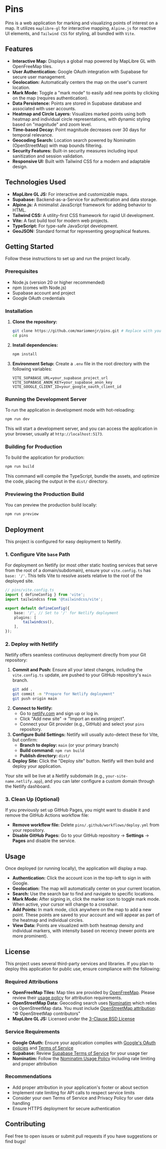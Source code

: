 # Pins

Pins is a web application for marking and visualizing points of interest on a map. It utilizes `maplibre-gl` for interactive mapping, `Alpine.js` for reactive UI elements, and `Tailwind CSS` for styling, all bundled with `Vite`.

## Features

*   **Interactive Map:** Displays a global map powered by MapLibre GL with OpenFreeMap tiles.
*   **User Authentication:** Google OAuth integration with Supabase for secure user management.
*   **Geolocation:** Automatically centers the map on the user's current location.
*   **Mark Mode:** Toggle a "mark mode" to easily add new points by clicking on the map (requires authentication).
*   **Data Persistence:** Points are stored in Supabase database and associated with user accounts.
*   **Heatmap and Circle Layers:** Visualizes marked points using both heatmap and individual circle representations, with dynamic styling based on "magnitude" and zoom level.
*   **Time-based Decay:** Point magnitude decreases over 30 days for temporal relevance.
*   **Geocoding Search:** Location search powered by Nominatim (OpenStreetMap) with map bounds filtering.
*   **Security Features:** Built-in security measures including input sanitization and session validation.
*   **Responsive UI:** Built with Tailwind CSS for a modern and adaptable design.

## Technologies Used

*   **MapLibre GL JS:** For interactive and customizable maps.
*   **Supabase:** Backend-as-a-Service for authentication and data storage.
*   **Alpine.js:** A minimalist JavaScript framework for adding behavior to HTML.
*   **Tailwind CSS:** A utility-first CSS framework for rapid UI development.
*   **Vite:** A fast build tool for modern web projects.
*   **TypeScript:** For type-safe JavaScript development.
*   **GeoJSON:** Standard format for representing geographical features.

## Getting Started

Follow these instructions to set up and run the project locally.

### Prerequisites

*   Node.js (version 20 or higher recommended)
*   npm (comes with Node.js)
*   Supabase account and project
*   Google OAuth credentials

### Installation

1.  **Clone the repository:**
    ```bash
    git clone https://github.com/mariomenjr/pins.git # Replace with your actual repo URL
    cd pins
    ```

2.  **Install dependencies:**
    ```bash
    npm install
    ```

3.  **Environment Setup:**
    Create a `.env` file in the root directory with the following variables:
    ```env
    VITE_SUPABASE_URL=your_supabase_project_url
    VITE_SUPABASE_ANON_KEY=your_supabase_anon_key
    VITE_GOOGLE_CLIENT_ID=your_google_oauth_client_id
    ```

### Running the Development Server

To run the application in development mode with hot-reloading:

```bash
npm run dev
```

This will start a development server, and you can access the application in your browser, usually at `http://localhost:5173`.

### Building for Production

To build the application for production:

```bash
npm run build
```

This command will compile the TypeScript, bundle the assets, and optimize the code, placing the output in the `dist/` directory.

### Previewing the Production Build

You can preview the production build locally:

```bash
npm run preview
```

## Deployment

This project is configured for easy deployment to Netlify.

### 1. Configure Vite `base` Path

For deployment on Netlify (or most other static hosting services that serve from the root of a domain/subdomain), ensure your `vite.config.ts` has `base: '/'`. This tells Vite to resolve assets relative to the root of the deployed site.

```typescript
// pins/vite.config.ts
import { defineConfig } from 'vite';
import tailwindcss from '@tailwindcss/vite';

export default defineConfig({
    base: '/', // Set to '/' for Netlify deployment
    plugins: [
        tailwindcss(),
    ],
});
```

### 2. Deploy with Netlify

Netlify offers seamless continuous deployment directly from your Git repository:

1.  **Commit and Push:** Ensure all your latest changes, including the `vite.config.ts` update, are pushed to your GitHub repository's `main` branch.
    ```bash
    git add .
    git commit -m "Prepare for Netlify deployment"
    git push origin main
    ```
2.  **Connect to Netlify:**
    *   Go to [netlify.com](https://www.netlify.com/) and sign up or log in.
    *   Click "Add new site" -> "Import an existing project".
    *   Connect your Git provider (e.g., GitHub) and select your `pins` repository.
3.  **Configure Build Settings:** Netlify will usually auto-detect these for Vite, but confirm:
    *   **Branch to deploy:** `main` (or your primary branch)
    *   **Build command:** `npm run build`
    *   **Publish directory:** `dist/`
4.  **Deploy Site:** Click the "Deploy site" button. Netlify will then build and deploy your application.

Your site will be live at a Netlify subdomain (e.g., `your-site-name.netlify.app`), and you can later configure a custom domain through the Netlify dashboard.

### 3. Clean Up (Optional)

If you previously set up GitHub Pages, you might want to disable it and remove the GitHub Actions workflow file:

*   **Remove workflow file:** Delete `pins/.github/workflows/deploy.yml` from your repository.
*   **Disable GitHub Pages:** Go to your GitHub repository -> **Settings** -> **Pages** and disable the service.

## Usage

Once deployed (or running locally), the application will display a map.

*   **Authentication:** Click the account icon in the top-left to sign in with Google.
*   **Geolocation:** The map will automatically center on your current location.
*   **Search:** Use the search bar to find and navigate to specific locations.
*   **Mark Mode:** After signing in, click the marker icon to toggle mark mode. When active, your cursor will change to a crosshair.
*   **Add Points:** In mark mode, click anywhere on the map to add a new point. These points are saved to your account and will appear as part of the heatmap and individual circles.
*   **View Data:** Points are visualized with both heatmap density and individual markers, with intensity based on recency (newer points are more prominent).

## License

This project uses several third-party services and libraries. If you plan to deploy this application for public use, ensure compliance with the following:

### Required Attributions

*   **OpenFreeMap Tiles:** Map tiles are provided by [OpenFreeMap](https://openfreemap.org/). Please review their [usage policy](https://openfreemap.org/) for attribution requirements.
*   **OpenStreetMap Data:** Geocoding search uses [Nominatim](https://nominatim.openstreetmap.org/) which relies on OpenStreetMap data. You must include [OpenStreetMap attribution](https://www.openstreetmap.org/copyright): "© OpenStreetMap contributors"
*   **MapLibre GL JS:** Licensed under the [3-Clause BSD License](https://github.com/maplibre/maplibre-gl-js/blob/main/LICENSE.txt)

### Service Requirements

*   **Google OAuth:** Ensure your application complies with [Google's OAuth policies](https://developers.google.com/identity/protocols/oauth2) and [Terms of Service](https://developers.google.com/terms/)
*   **Supabase:** Review [Supabase Terms of Service](https://supabase.com/terms) for your usage tier
*   **Nominatim:** Follow the [Nominatim Usage Policy](https://operations.osmfoundation.org/policies/nominatim/) including rate limiting and proper attribution

### Recommendations

*   Add proper attribution in your application's footer or about section
*   Implement rate limiting for API calls to respect service limits
*   Consider your own Terms of Service and Privacy Policy for user data handling
*   Ensure HTTPS deployment for secure authentication

## Contributing

Feel free to open issues or submit pull requests if you have suggestions or find bugs!
